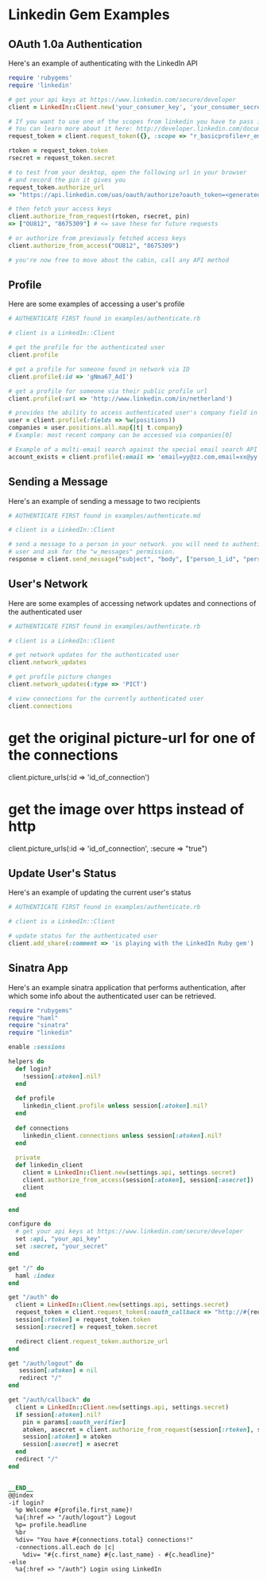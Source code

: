 # Linkedin Gem Examples

## OAuth 1.0a Authentication

Here's an example of authenticating with the LinkedIn API

```ruby
require 'rubygems'
require 'linkedin'

# get your api keys at https://www.linkedin.com/secure/developer
client = LinkedIn::Client.new('your_consumer_key', 'your_consumer_secret')

# If you want to use one of the scopes from linkedin you have to pass it in at this point
# You can learn more about it here: http://developer.linkedin.com/documents/authentication
request_token = client.request_token({}, :scope => "r_basicprofile+r_emailaddress")

rtoken = request_token.token
rsecret = request_token.secret

# to test from your desktop, open the following url in your browser
# and record the pin it gives you
request_token.authorize_url
=> "https://api.linkedin.com/uas/oauth/authorize?oauth_token=<generated_token>"

# then fetch your access keys
client.authorize_from_request(rtoken, rsecret, pin)
=> ["OU812", "8675309"] # <= save these for future requests

# or authorize from previously fetched access keys
client.authorize_from_access("OU812", "8675309")

# you're now free to move about the cabin, call any API method
```


## Profile

Here are some examples of accessing a user's profile

```ruby
# AUTHENTICATE FIRST found in examples/authenticate.rb

# client is a LinkedIn::Client

# get the profile for the authenticated user
client.profile

# get a profile for someone found in network via ID
client.profile(:id => 'gNma67_AdI')

# get a profile for someone via their public profile url
client.profile(:url => 'http://www.linkedin.com/in/netherland')

# provides the ability to access authenticated user's company field in the profile
user = client.profile(:fields => %w(positions))
companies = user.positions.all.map{|t| t.company}
# Example: most recent company can be accessed via companies[0]

# Example of a multi-email search against the special email search API
account_exists = client.profile(:email => 'email=yy@zz.com,email=xx@yy.com', :fields => ['id'])
```


## Sending a Message

Here's an example of sending a message to two recipients

```ruby
# AUTHENTICATE FIRST found in examples/authenticate.md

# client is a LinkedIn::Client

# send a message to a person in your network. you will need to authenticate the 
# user and ask for the "w_messages" permission.
response = client.send_message("subject", "body", ["person_1_id", "person_2_id"])
```


## User's Network

Here are some examples of accessing network updates and connections of
the authenticated user

``` ruby
# AUTHENTICATE FIRST found in examples/authenticate.rb

# client is a LinkedIn::Client

# get network updates for the authenticated user
client.network_updates

# get profile picture changes
client.network_updates(:type => 'PICT')

# view connections for the currently authenticated user
client.connections
```
# get the original picture-url for one of the connections
client.picture_urls(:id => 'id_of_connection')
# get the image over https instead of http
client.picture_urls(:id => 'id_of_connection', :secure => "true")

## Update User's Status

Here's an example of updating the current user's status

```ruby
# AUTHENTICATE FIRST found in examples/authenticate.rb

# client is a LinkedIn::Client

# update status for the authenticated user
client.add_share(:comment => 'is playing with the LinkedIn Ruby gem')
```


## Sinatra App

Here's an example sinatra application that performs authentication,
after which some info about the authenticated user can be retrieved.

```ruby
require "rubygems"
require "haml"
require "sinatra"
require "linkedin"

enable :sessions

helpers do
  def login?
    !session[:atoken].nil?
  end
  
  def profile
    linkedin_client.profile unless session[:atoken].nil?
  end
  
  def connections
    linkedin_client.connections unless session[:atoken].nil?
  end
  
  private
  def linkedin_client
    client = LinkedIn::Client.new(settings.api, settings.secret)
    client.authorize_from_access(session[:atoken], session[:asecret])
    client
  end 
  
end

configure do
  # get your api keys at https://www.linkedin.com/secure/developer
  set :api, "your_api_key"
  set :secret, "your_secret"
end

get "/" do
  haml :index
end

get "/auth" do
  client = LinkedIn::Client.new(settings.api, settings.secret)
  request_token = client.request_token(:oauth_callback => "http://#{request.host}:#{request.port}/auth/callback")
  session[:rtoken] = request_token.token
  session[:rsecret] = request_token.secret

  redirect client.request_token.authorize_url
end

get "/auth/logout" do
   session[:atoken] = nil
   redirect "/"
end

get "/auth/callback" do
  client = LinkedIn::Client.new(settings.api, settings.secret)
  if session[:atoken].nil?
    pin = params[:oauth_verifier]
    atoken, asecret = client.authorize_from_request(session[:rtoken], session[:rsecret], pin)
    session[:atoken] = atoken
    session[:asecret] = asecret    
  end
  redirect "/"
end


__END__
@@index
-if login?
  %p Welcome #{profile.first_name}!
  %a{:href => "/auth/logout"} Logout
  %p= profile.headline
  %br
  %div= "You have #{connections.total} connections!"
  -connections.all.each do |c|
    %div= "#{c.first_name} #{c.last_name} - #{c.headline}"
-else
  %a{:href => "/auth"} Login using LinkedIn
```

